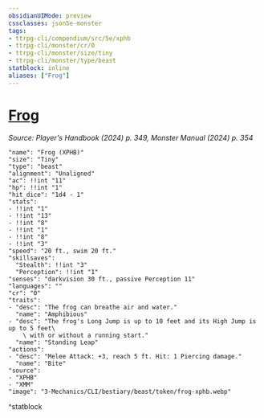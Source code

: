 ```yaml
---
obsidianUIMode: preview
cssclasses: json5e-monster
tags:
- ttrpg-cli/compendium/src/5e/xphb
- ttrpg-cli/monster/cr/0
- ttrpg-cli/monster/size/tiny
- ttrpg-cli/monster/type/beast
statblock: inline
aliases: ["Frog"]
---
```

# [Frog](3-Mechanics\CLI\bestiary\beast/frog-xphb.md)
*Source: Player's Handbook (2024) p. 349, Monster Manual (2024) p. 354*  

```statblock
"name": "Frog (XPHB)"
"size": "Tiny"
"type": "beast"
"alignment": "Unaligned"
"ac": !!int "11"
"hp": !!int "1"
"hit_dice": "1d4 - 1"
"stats":
- !!int "1"
- !!int "13"
- !!int "8"
- !!int "1"
- !!int "8"
- !!int "3"
"speed": "20 ft., swim 20 ft."
"skillsaves":
  "Stealth": !!int "3"
  "Perception": !!int "1"
"senses": "darkvision 30 ft., passive Perception 11"
"languages": ""
"cr": "0"
"traits":
- "desc": "The frog can breathe air and water."
  "name": "Amphibious"
- "desc": "The frog's Long Jump is up to 10 feet and its High Jump is up to 5 feet\
    \ with or without a running start."
  "name": "Standing Leap"
"actions":
- "desc": "Melee Attack: +3, reach 5 ft. Hit: 1 Piercing damage."
  "name": "Bite"
"source":
- "XPHB"
- "XMM"
"image": "3-Mechanics/CLI/bestiary/beast/token/frog-xphb.webp"
```
^statblock